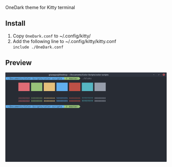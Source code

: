  OneDark theme for Kitty terminal

## Install

1. Copy `OneDark.conf` to ~/.config/kitty/
2. Add the following line to ~/.config/kitty/kitty.conf  
   `include ./OneDark.conf`

## Preview

![image](./OneDark.png)

